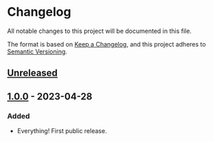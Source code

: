 # Changelog

All notable changes to this project will be documented in this file.

The format is based on [Keep a Changelog](https://keepachangelog.com/en/1.0.0/),
and this project adheres to [Semantic Versioning](https://semver.org/spec/v2.0.0.html).

## [Unreleased]

## [1.0.0] - 2023-04-28

### Added

- Everything! First public release.

[unreleased]: https://github.com/Crypto-TII/claasp/compare/v1.0.0...HEAD
[1.0.0]: https://github.com/Crypto-TII/claasp/releases/tag/v1.0.0
